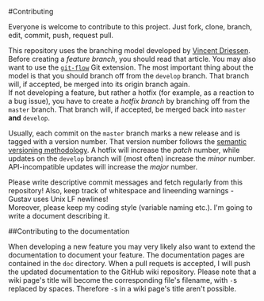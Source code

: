 #Contributing

Everyone is welcome to contribute to this project. Just fork, clone, branch, edit, commit, push, request pull.

This repository uses the branching model developed by [Vincent Driessen](http://nvie.com/posts/a-successful-git-branching-model/). Before creating a *feature branch*, you should read that article. You may also want to use the [`git-flow`](https://github.com/nvie/gitflow) Git extension. The most important thing about the model is that you should branch off from the `develop` branch. That branch will, if accepted, be merged into its origin branch again.  
If not developing a feature, but rather a hotfix (for example, as a reaction to a bug issue), you have to create a *hotfix branch* by branching off from the `master` branch. That branch will, if accepted, be merged back into `master` **and** `develop`.

Usually, each commit on the `master` branch marks a new release and is tagged with a version number. That version number follows the [semantic versioning methodology](http://semver.org). A hotfix will increase the *patch* number, while updates on the `develop` branch will (most often) increase the *minor* number. API-incompatible updates will increase the *major* number.

Please write descriptive commit messages and fetch regularly from this repository! Also, keep track of whitespace and lineending warnings - Gustav uses Unix LF newlines!  
Moreover, please keep my coding style (variable naming etc.). I'm going to write a document describing it.



##Contributing to the documentation

When developing a new feature you may very likely also want to extend the documentation to document your feature. The documentation pages are contained in the `doc` directory.   When a pull requets is accepted, I will push the updated documentation to the GitHub wiki repository. Please note that a wiki page's title will become the corresponding file's filename, with `-`s replaced by spaces. Therefore `-`s in a wiki page's title aren't possible.
